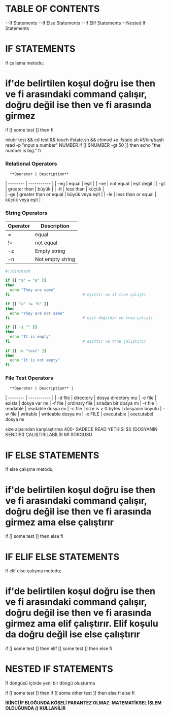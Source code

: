 # TABLE OF CONTENTS
--If Statements
--If Else Statements
--If Elif Statements
--Nested If Statements

# IF STATEMENTS 
If çalışma metodu;
# **if'de belirtilen koşul doğru ise then ve fi arasındaki command çalışır, doğru değil ise then ve fi arasında girmez**
 if [[ some test ]] 
 then 
  <commands>
 fi           

 mkdir test && cd test && touch ifstate.sh && chmod +x ifstate.sh 
 #!/bin/bash
 read -p "ınput a number" NUMBER 
 if [[ $NUMBER -gt 50 ]]
 then 
 echo "the number is big."
 fi

### Relational Operators
      **Operator | Description** 
| -------- | ----------- |
| -eq   | equal                  |  eşit            |
| -ne   | not equal              |  eşit değil      |
| -gt   | greater than           |  büyük           |
| -lt   | less than              |  küçük           |   
| -ge   | greater than or equal  |  büyük veya eşit |
| -le   | less than or equal     |  küçük veya eşit |

### String Operators
| Operator | Description |
| -------- | ----------- |
| =    | equal            | eşit
| !=   | not equal        | eşit değil
| -z   | Empty string     | boş değer               # BOŞLUK DA BİR KARAKTERDİR
| -n   | Not empty string | boş değer değil

```bash
#!/bin/bash

if [[ "a" = "a" ]]
then
  echo "They are same"
fi                                # eşittir ve if true çalıştı

if [[ "a" != "b" ]]
then
  echo "They are not same"
fi                                # eşit değildir ve true çalıştı

if [[ -z "" ]]         
then
  echo "It is empty"
fi                                # eşittir ve true çalıştırır
 
if [[ -n "text" ]]
then
  echo "It is not empty"
fi
```


###  File Test Operators
      **Operator | Description** | 
| -------- | ----------- |
| -d file   | directory  |           dosya directory mu 
| -e file   | exists     |           dosya var mı
| -f file   | ordinary file     |    sıradan bir dosya mı
| -r file   | readable          |    readable dosya mı
| -s file   | size is > 0 bytes |    dosyanın boyutu
| -w file   | writable          |    writeable dosya mı
| -x FILE   | executable        |    executabel dosya mı

 size açısından karşılaştırma
 400- SADECE READ YETKİSİ
 $0 (DOSYANIN KENDİSİ) ÇALIŞTIRILABİLİR Mİ SORGUSU



# IF ELSE STATEMENTS 

If else çalışma metodu;
# **if'de belirtilen koşul doğru ise then ve fi arasındaki command çalışır, doğru değil ise then ve fi arasında girmez ama else çalıştırır**
 if [[ some test ]] 
 then 
  <commands>
  else 
  <other commands>
 fi     


# IF ELIF ELSE STATEMENTS 
If elif else çalışma metodu;
# **if'de belirtilen koşul doğru ise then ve fi arasındaki command çalışır, doğru değil ise then ve fi arasında girmez ama elif çalıştırır. Elif koşulu da doğru değil ise else çalıştırır**

 if [[ some test ]] 
 then 
  <commands>
 elif [[ some test ]]
 then
  <different commands>
  else 
  <other commands>
 fi     


# NESTED IF STATEMENTS 
İf döngüsü içinde yeni bir döngü oluşturma 

 if [[ some test ]] 
 then 
  <commands>
  if [[ some other test ]]
   then
   <commands>
   else 
   <commands>
  fi
 else 
  <other commands>
 fi    

**İKİNCİ İF BLOĞUNDA KÖŞELİ PARANTEZ OLMAZ. MATEMATİKSEL İŞLEM OLDUĞUNDA () KULLANILIR**